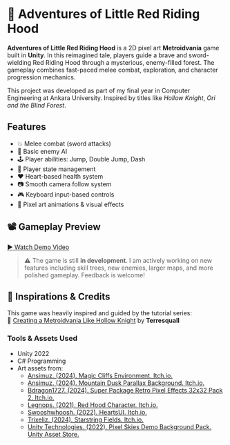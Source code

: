 # 🌲 Adventures of Little Red Riding Hood  
**Adventures of Little Red Riding Hood** is a 2D pixel art **Metroidvania** game built in **Unity**. In this reimagined tale, players guide a brave and sword-wielding Red Riding Hood through a mysterious, enemy-filled forest. The gameplay combines fast-paced melee combat, exploration, and character progression mechanics.

This project was developed as part of my final year in Computer Engineering at Ankara University. Inspired by titles like *Hollow Knight*, *Ori and the Blind Forest*.

## Features

- 💥 Melee combat (sword attacks)
- 🦴 Basic enemy AI
- 🕹️ Player abilities: Jump, Double Jump, Dash
- 🧠 Player state management
- ❤️ Heart-based health system
- 📷 Smooth camera follow system
- 🎮 Keyboard input-based controls
- 🎨 Pixel art animations & visual effects

## 📽️ Gameplay Preview

[▶️ Watch Demo Video](https://github.com/user-attachments/assets/09ce2122-bf9b-43e6-a0eb-2350f9d69fcd)

> ⚠️ The game is still **in development**. I am actively working on new features including skill trees, new enemies, larger maps, and more polished gameplay. Feedback is welcome!

## 🧪 Inspirations & Credits

This game was heavily inspired and guided by the tutorial series:  
📖 [Creating a Metroidvania Like Hollow Knight](https://blog.terresquall.com/series/creating-a-metroidvania-like-hollow-knight/) by **Terresquall**

### Tools & Assets Used
- Unity 2022
- C# Programming
- Art assets from:
  - [Ansimuz. (2024). Magic Cliffs Environment. Itch.io.](https://ansimuz.itch.io/magic-cliffs-environment)
  - [Ansimuz. (2024). Mountain Dusk Parallax Background. Itch.io.](https://ansimuz.itch.io/mountain-dusk-parallax-background)
  - [Bdragon1727. (2024). Super Package Retro Pixel Effects 32x32 Pack 2. Itch.io.](https://bdragon1727.itch.io/super-package-retro-pixel-effects-32x32-pack-2)
  - [Legnops. (2021). Red Hood Character. Itch.io.](https://legnops.itch.io/red-hood-character)
  - [Swooshwhoosh. (2022). HeartsUI. Itch.io.](https://swooshwhoosh.itch.io/heartsui)
  - [Trixeliz. (2024). Starstring Fields. Itch.io.](https://trixelized.itch.io/starstring-fields)
  - [Unity Technologies. (2022). Pixel Skies Demo Background Pack. Unity Asset Store.](https://assetstore.unity.com/packages/2d/environments/pixel-skies-demo-background-pack-226622)



